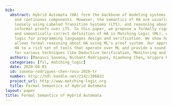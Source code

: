 ```yaml
---
bib:
  abstract: Hybrid Automata (HA) form the backbone of modeling systems with both discrete
    and continuous components. However, the semantics of HA are usually described
    loosely using Labeled Transition Systems (LTS), and reasoning about HA involves
    informal proofs over LTS. In this paper, we propose a formally rigorous, concise,
    and semantically correct definition of HA in Matching Logic (ML), which is a uniform
    logic for programming languages design and verification. We show how our definition
    allows formal reasoning about HA using ML's proof system. Our approach exposes
    HA to a rich set of tools that operate over ML and provide a sound logical basis
    for various techniques like Deductive Verification, Monitoring and Runtime Verification.
  authors: [Manasvi Saxena, Nishant Rodrigues, Xiaohong Chen, Grigore Rosu]
  categories: [fsl, matching_logic]
  date: 2020-04-01
  id: saxena-rodrigues-chen-rosu-2020-tr
  number: http://hdl.handle.net/2142/106822
  project_url: http://www.matching-logic.org
  title: Formal Semantics of Hybrid Automata
layout: paper
title: Formal Semantics of Hybrid Automata
---
```

